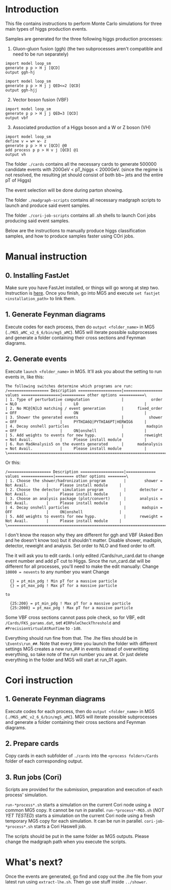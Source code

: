 # Introduction

This file contains instructions to perform Monte Carlo simulations for three main types of higgs production events.

Samples are generated for the three following higgs production processes:

1. Gluon-gluon fusion (ggh) (the two subprocesses aren't compatible and need to be run separately)
```
import model loop_sm
generate p p > H j [QCD]
output ggh-hj
```
```
import model loop_sm
generate p p > H j j QED<=2 [QCD]
output ggh-hjj
```
        
2. Vector boson fusion (VBF)
```
import model loop_sm
generate p p > H j j QED=3 [QCD]
output vbf
```

3. Associated production of a Higgs boson and a W or Z boson (VH)
```
import model loop_sm
define v = w+ w- z
generate p p > H v [QCD] @0
add process p p > H v j [QCD] @1
output vh
```

The folder `./cards` contains all the necessary cards to generate 500000 candidate events with 200GeV < pT_higgs < 2000GeV. (since the regime is not resolved, the resulting jet should consist of both bb~ jets and the entire pT of Higgs)

The event selection will be done during parton showing.

The folder `./madgraph-scripts` contains all necessary madgraph scripts to launch and produce said event samples.

The folder `./cori-job-scripts` contains all .sh shells to launch Cori jobs producing said event samples.

Below are the instructions to manually produce higgs classification samples, and how to produce samples faster using COri jobs. 

# Manual instruction

## 0. Installing FastJet
Make sure you have FastJet installed, or things will go wrong at step two. Instruction is [here](http://fastjet.fr/quickstart.html). Once you finish, go into MG5 and execute `set fastjet <installation_path>` to link them.


## 1. Generate Feynman diagrams
Execute codes for each process, then do `output <folder_name>` in MG5 (`./MG5_aMC_v2_6_6/bin/mg5_aMC`). 
MG5 will iterate possible subprocesses and generate a folder containing their cross sections and Feynman diagrams. 


## 2. Generate events 
Execute `launch <folder_name>` in MG5. It'll ask you about the setting to run events in, like this:
```
The following switches determine which programs are run:
/================== Description ===================|================= values =================|========== other options ===========\
| 1. Type of perturbative computation              |            order = NLO                   |     LO                             |
| 2. No MC@[N]LO matching / event generation       |      fixed_order = OFF                   |     ON                             |
| 3. Shower the generated events                   |           shower = OFF                   |     PYTHIA6Q|PYTHIA6PT|HERWIG6     |
| 4. Decay onshell particles                       |          madspin = OFF                   |     ON|onshell                     |
| 5. Add weights to events for new hypp.           |         reweight = Not Avail.            |     Please install module          |
| 6. Run MadAnalysis5 on the events generated      |      madanalysis = Not Avail.            |     Please install module          |
\==================================================================================================================================/
```   
Or this:
```
/=================== Description ===================|============= values ==============|======== other options ========\
| 1. Choose the shower/hadronization program        |        shower = Not Avail.        |     Please install module     |
| 2. Choose the detector simulation program         |      detector = Not Avail.        |     Please install module     |
| 3. Choose an analysis package (plot/convert)      |      analysis = Not Avail.        |     Please install module     |
| 4. Decay onshell particles                        |       madspin = OFF               |     ON|onshell                |
| 5. Add weights to events for new hypp.            |      reweight = Not Avail.        |     Please install module     |
\=======================================================================================================================/
```
I don't know the reason why they are different for ggh and VBF (Asked Ben and he doesn't know too) but it shouldn't matter. 
Disable shower, madspin, detector, reweight and analysis. Set order to NLO and fixed order to off.

The it will ask you to edit cards. I only edited /Cards/run_card.dat to change event number and add pT cut to Higgs.
Since the run_card.dat will be different for all processes, you'll need to make the edit manually:
    Change `10000 = nevents` to any number you want 
    Change

``` 
  {} = pt_min_pdg ! Min pT for a massive particle
  {} = pt_max_pdg ! Max pT for a massive particle
```

    to

```
  {25:200} = pt_min_pdg ! Max pT for a massive particle
  {25:2000} = pt_max_pdg ! Max pT for a massive particle
```


Some VBF cross sections cannot pass pole check, so for VBF, edit `/Cards/FKS_params.dat`, 
set `#IRPoleCheckThreshold` and `#PrecisionVirtualAtRunTime` to `-1d0`.

Everything should run fine from that. The .lhe files should be in `\Events\run_##`. Note that every time you launch the folder with
different settings MG5 creates a new run_## in events instead of overwritting everything, so take note of the run number you are at.
Or just delete everything in the folder and MG5 will start at run_01 again.

# Cori instruction

## 1. Generate Feynman diagrams
Execute codes for each process, then do `output <folder_name>` in MG5 (`./MG5_aMC_v2_6_6/bin/mg5_aMC`). 
MG5 will iterate possible subprocesses and generate a folder containing their cross sections and Feynman diagrams. 

## 2. Prepare cards
Copy cards in each subfolder of `./cards` into the `<process folder>/Cards` folder of each corresponding output.

## 3. Run jobs (Cori)
Scripts are provided for the submission, preparation and execution of each process' simulation.

`run-*process*.sh` starts a simulation on the current Cori node using a common MG5 copy. It cannot be run in parallel.
`run-*process*-MG5.sh` (*NOT YET TESTED*) starts a simulation on the current Cori node using a fresh temporary MG5 copy for each simulation. It can be run in parallel. 
`cori-job-*process*.sh` starts a Cori Haswell job.

The scripts should be put in the same folder as MG5 outputs.
Please change the madgraph path when you execute the scripts.

# What's next?

Once the events are generated, go find and copy out the .lhe file from your latest run using `extract-lhe.sh`. Then go use stuff inside `../shower`.
